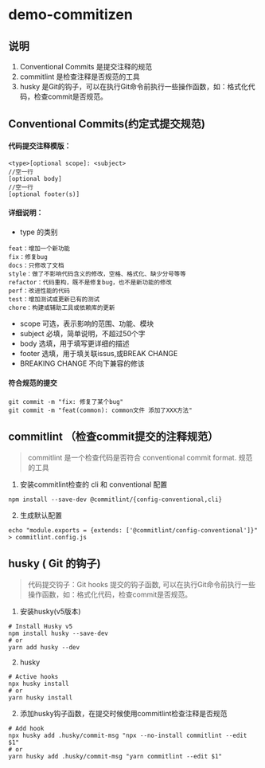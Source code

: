 # demo-commitizen


## 说明
1. Conventional Commits 是提交注释的规范
2. commitlint 是检查注释是否规范的工具
3. husky 是Git的钩子，可以在执行Git命令前执行一些操作函数，如：格式化代码，检查commit是否规范。

## Conventional Commits(约定式提交规范)

#### 代码提交注释模版：
```
<type>[optional scope]: <subject>
//空一行
[optional body]
//空一行
[optional footer(s)]
```
#### 详细说明：
* type 的类别
```
feat：增加一个新功能
fix：修复bug
docs：只修改了文档
style：做了不影响代码含义的修改，空格、格式化、缺少分号等等
refactor：代码重构，既不是修复bug，也不是新功能的修改
perf：改进性能的代码
test：增加测试或更新已有的测试
chore：构建或辅助工具或依赖库的更新
```
* scope 可选，表示影响的范围、功能、模块
* subject 必填，简单说明，不超过50个字
* body 选填，用于填写更详细的描述
* footer 选填，用于填关联issus,或BREAK CHANGE
* BREAKING CHANGE 不向下兼容的修该

#### 符合规范的提交
```
git commit -m "fix: 修复了某个bug"
git commit -m "feat(common): common文件 添加了XXX方法"
```


## commitlint （检查commit提交的注释规范）
> commitlint 是一个检查代码是否符合  conventional commit format. 规范的工具

1. 安装commitlint检查的 cli 和 conventional 配置
```
npm install --save-dev @commitlint/{config-conventional,cli}
```

2. 生成默认配置
```
echo "module.exports = {extends: ['@commitlint/config-conventional']}" > commitlint.config.js
```


## husky ( Git 的钩子)
> 代码提交钩子：Git hooks 提交的钩子函数, 可以在执行Git命令前执行一些操作函数，如：格式化代码，检查commit是否规范。

1. 安装husky(v5版本)
```
# Install Husky v5
npm install husky --save-dev
# or
yarn add husky --dev
```

2. husky 
```
# Active hooks
npx husky install
# or
yarn husky install
```

2. 添加husky钩子函数，在提交时候使用commitlint检查注释是否规范
```
# Add hook
npx husky add .husky/commit-msg "npx --no-install commitlint --edit $1"
# or
yarn husky add .husky/commit-msg "yarn commitlint --edit $1"
```

 

